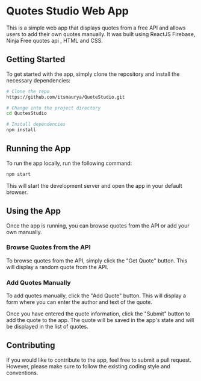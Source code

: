 

# Quotes Studio Web App

This is a simple web app that displays quotes from a free API and allows users to add their own quotes manually. It was built using ReactJS Firebase, Ninja Free quotes api , HTML and CSS.

## Getting Started

To get started with the app, simply clone the repository and install the necessary dependencies:

```bash
# Clone the repo
https://github.com/itsmaurya/QuoteStudio.git

# Change into the project directory
cd QuotesStudio

# Install dependencies
npm install
```

## Running the App

To run the app locally, run the following command:

```bash
npm start
```

This will start the development server and open the app in your default browser.

## Using the App

Once the app is running, you can browse quotes from the API or add your own manually.

### Browse Quotes from the API

To browse quotes from the API, simply click the "Get Quote" button. This will display a random quote from the API.

### Add Quotes Manually

To add quotes manually, click the "Add Quote" button. This will display a form where you can enter the author and text of the quote.

Once you have entered the quote information, click the "Submit" button to add the quote to the app. The quote will be saved in the app's state and will be displayed in the list of quotes.

## Contributing

If you would like to contribute to the app, feel free to submit a pull request. However, please make sure to follow the existing coding style and conventions.

